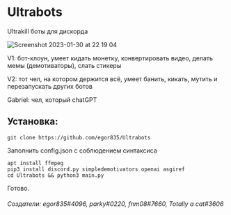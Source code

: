 # Ultrabots
Ultrakill боты для дискорда

![Screenshot 2023-01-30 at 22 19 04](https://user-images.githubusercontent.com/90187830/215574041-fedec490-3f00-4b97-a881-d0a00196ddf9.png)

V1: бот-клоун, умеет кидать монетку, конвертировать видео, делать мемы (демотиваторы), слать стикеры

V2: тот чел, на котором держится всё, умеет банить, кикать, мутить и перезапускать других ботов

Gabriel: чел, который chatGPT

## Установка:
```
git clone https://github.com/egor835/Ultrabots
```

Заполнить config.json с соблюдением синтаксиса

```
apt install ffmpeg
pip3 install discord.py simpledemotivators openai asgiref
cd Ultrabots && python3 main.py
```
Готово.

###### Создатели: egor835#4096, parky#0220, fnm08#7660, Totally a cat#3606
